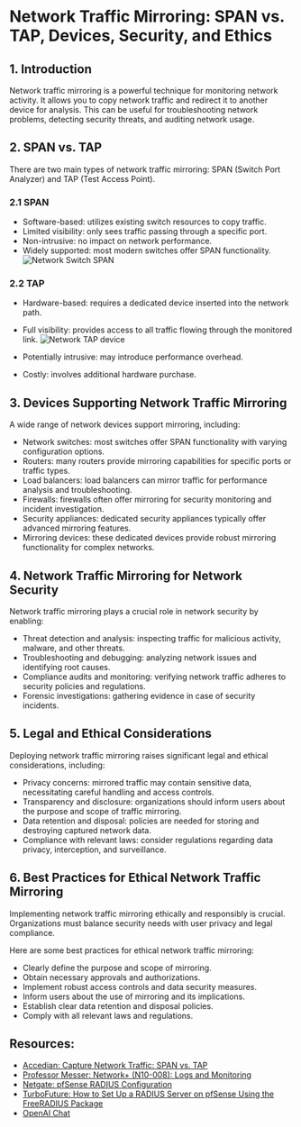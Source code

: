 # Network Traffic Mirroring: SPAN vs. TAP, Devices, Security, and Ethics

## 1. Introduction
Network traffic mirroring is a powerful technique for monitoring network activity. It allows you to copy network traffic and redirect it to another device for analysis. This can be useful for troubleshooting network problems, detecting security threats, and auditing network usage.

## 2. SPAN vs. TAP
There are two main types of network traffic mirroring: SPAN (Switch Port Analyzer) and TAP (Test Access Point).

### 2.1 SPAN
- Software-based: utilizes existing switch resources to copy traffic.
- Limited visibility: only sees traffic passing through a specific port.
- Non-intrusive: no impact on network performance.
- Widely supported: most modern switches offer SPAN functionality.
![Network Switch SPAN](https://encrypted-tbn2.gstatic.com/images?q=tbn:ANd9GcRIHiUPKV-i7y1DzR1oKCe4JH19NtaoGRCqvNJ36t3Lnd8OJTg_b5LTkPltOHZy)  

### 2.2 TAP
- Hardware-based: requires a dedicated device inserted into the network path.
- Full visibility: provides access to all traffic flowing through the monitored link.
![Network TAP device](https://encrypted-tbn0.gstatic.com/images?q=tbn:ANd9GcRMmTA2ac0ieezgptBL0vkJ-lmf5U6eSZhCWqIXrcFMyHY8eZQWBFfAhrfLozaT)  

- Potentially intrusive: may introduce performance overhead.
- Costly: involves additional hardware purchase.

## 3. Devices Supporting Network Traffic Mirroring
A wide range of network devices support mirroring, including:
- Network switches: most switches offer SPAN functionality with varying configuration options.
- Routers: many routers provide mirroring capabilities for specific ports or traffic types.
- Load balancers: load balancers can mirror traffic for performance analysis and troubleshooting.
- Firewalls: firewalls often offer mirroring for security monitoring and incident investigation.
- Security appliances: dedicated security appliances typically offer advanced mirroring features.
- Mirroring devices: these dedicated devices provide robust mirroring functionality for complex networks.

## 4. Network Traffic Mirroring for Network Security
Network traffic mirroring plays a crucial role in network security by enabling:
- Threat detection and analysis: inspecting traffic for malicious activity, malware, and other threats.
- Troubleshooting and debugging: analyzing network issues and identifying root causes.
- Compliance audits and monitoring: verifying network traffic adheres to security policies and regulations.
- Forensic investigations: gathering evidence in case of security incidents.

## 5. Legal and Ethical Considerations
Deploying network traffic mirroring raises significant legal and ethical considerations, including:
- Privacy concerns: mirrored traffic may contain sensitive data, necessitating careful handling and access controls.
- Transparency and disclosure: organizations should inform users about the purpose and scope of traffic mirroring.
- Data retention and disposal: policies are needed for storing and destroying captured network data.
- Compliance with relevant laws: consider regulations regarding data privacy, interception, and surveillance.

## 6. Best Practices for Ethical Network Traffic Mirroring
Implementing network traffic mirroring ethically and responsibly is crucial. Organizations must balance security needs with user privacy and legal compliance.

Here are some best practices for ethical network traffic mirroring:
- Clearly define the purpose and scope of mirroring.
- Obtain necessary approvals and authorizations.
- Implement robust access controls and data security measures.
- Inform users about the use of mirroring and its implications.
- Establish clear data retention and disposal policies.
- Comply with all relevant laws and regulations.

## Resources:
- [Accedian: Capture Network Traffic: SPAN vs. TAP](https://accedian.com/blog/capture-network-traffic-span-vs-tap/)
- [Professor Messer: Network+ (N10-008): Logs and Monitoring](https://www.professormesser.com/network-plus/n10-008/n10-008-video/logs-and-monitoring-n10-008/)
- [Netgate: pfSense RADIUS Configuration](https://docs.netgate.com/pfsense/en/latest/usermanager/radius.html)
- [TurboFuture: How to Set Up a RADIUS Server on pfSense Using the FreeRADIUS Package](https://techexpert.tips/pfsense/pfsense-radius-authentication-freeradius/)
- [OpenAI Chat](https://platform.openai.com/signup_ext?app=chat)
